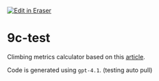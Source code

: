 <p><a target="_blank" href="https://qa.eraser.io/workspace/9BepsPQui70Wh1360trk" id="edit-in-eraser-github-link"><img alt="Edit in Eraser" src="https://firebasestorage.googleapis.com/v0/b/second-petal-295822.appspot.com/o/images%2Fgithub%2FOpen%20in%20Eraser.svg?alt=media&amp;token=968381c8-a7e7-472a-8ed6-4a6626da5501"></a></p>

# 9c-test
Climbing metrics calculator based on this [﻿article](https://climbapedia.org/content/climbing-potential).

Code is generated using `gpt-4.1`. (testing auto pull)



<!--- Eraser file: https://qa.eraser.io/workspace/9BepsPQui70Wh1360trk --->